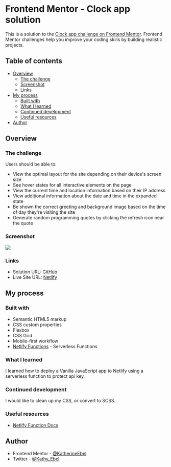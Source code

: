 # Frontend Mentor - Clock app solution

This is a solution to the [Clock app challenge on Frontend Mentor](https://www.frontendmentor.io/challenges/clock-app-LMFaxFwrM). Frontend Mentor challenges help you improve your coding skills by building realistic projects. 

## Table of contents

- [Overview](#overview)
  - [The challenge](#the-challenge)
  - [Screenshot](#screenshot)
  - [Links](#links)
- [My process](#my-process)
  - [Built with](#built-with)
  - [What I learned](#what-i-learned)
  - [Continued development](#continued-development)
  - [Useful resources](#useful-resources)
- [Author](#author)


## Overview

### The challenge

Users should be able to:

- View the optimal layout for the site depending on their device's screen size
- See hover states for all interactive elements on the page
- View the current time and location information based on their IP address
- View additional information about the date and time in the expanded state
- Be shown the correct greeting and background image based on the time of day they're visiting the site
- Generate random programming quotes by clicking the refresh icon near the quote

### Screenshot

![](./screenshot.jpg)

### Links

- Solution URL: [GitHub](https://github.com/KatherineEbel/clock-app)
- Live Site URL: [Netlify](https://fem-clock-app.netlify.app)

## My process

### Built with

- Semantic HTML5 markup
- CSS custom properties
- Flexbox
- CSS Grid
- Mobile-first workflow
- [Netlify Functions](https://functions.netlify.com/) - Serverless Functions

### What I learned

I learned how to deploy a Vanilla JavaScript app to Netlify using a serverless function to protect api key.


### Continued development

I would like to clean up my CSS, or convert to SCSS.


### Useful resources

- [Netlify Function Docs](https://docs.netlify.com/functions/overview/)

## Author

- Frontend Mentor - [@KatherineEbel](https://www.frontendmentor.io/profile/KatherineEbel)
- Twitter - [@Kathy_Ebel](https://www.twitter.com/Kathy_Ebel)